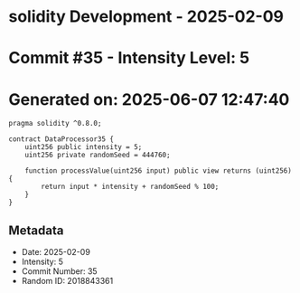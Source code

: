 ﻿# solidity Development - 2025-02-09
# Commit #35 - Intensity Level: 5
# Generated on: 2025-06-07 12:47:40
```solidity
pragma solidity ^0.8.0;

contract DataProcessor35 {
    uint256 public intensity = 5;
    uint256 private randomSeed = 444760;

    function processValue(uint256 input) public view returns (uint256) {
        return input * intensity + randomSeed % 100;
    }
}
```
## Metadata
- Date: 2025-02-09
- Intensity: 5
- Commit Number: 35
- Random ID: 2018843361
